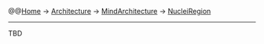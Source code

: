 @@[Home](Home.md) -> [Architecture](Architecture.md) -> [MindArchitecture](MindArchitecture.md) -> [NucleiRegion](NucleiRegion.md)



---


TBD